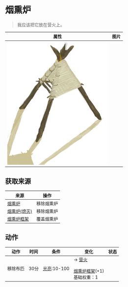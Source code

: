 # 烟熏炉  
> 我应该把它放在营火上。  
  
  属性  |   图片   
 ----  |  ----:   
   |  ![](Sprite/Smoker.png)   
  
## 获取来源  
来源  |  操作  
----  |  ----  
[烟熏炉](Smoker.md)  |  移除烟熏炉  
[烟熏炉(熄灭)](SmokerExtinguished.md)  |  移除烟熏炉  
[烟熏炉框架](SmokerFrame.md)  |  覆盖烟熏炉  
## 动作  
动作  |  时间  |  条件  |  变化  |  状态  
----  |  ----  |  ----  |  ----  |  ----  
移除布匹<br>  |  30分  |  [光亮](Light.md):10-100  |  → [营火](Campfire.md)<br><br>[烟熏炉框架](SmokerFrame.md)(+1)<br>基础权重：1<br>  |    
